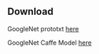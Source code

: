 ## Download
GoogleNet prototxt [here][1]

GoogleNet Caffe Model [here][2]

[1]: https://github.com/BVLC/caffe/blob/master/models/bvlc_googlenet/deploy.prototxt
[2]: http://dl.caffe.berkeleyvision.org/bvlc_googlenet.caffemodel 
